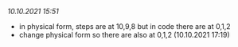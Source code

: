 *10.10.2021 15:51*
- in physical form, steps are at 10,9,8 but in code there are at 0,1,2
- change physical form so there are also at 0,1,2 (10.10.2021 17:19)